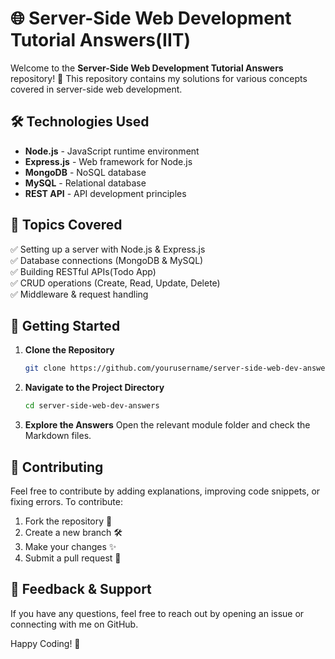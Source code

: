 # 🌐 Server-Side Web Development Tutorial Answers(IIT)

Welcome to the **Server-Side Web Development Tutorial Answers** repository! 🚀 This repository contains my solutions for various concepts covered in server-side web development.



## 🛠 Technologies Used

- **Node.js** - JavaScript runtime environment
- **Express.js** - Web framework for Node.js
- **MongoDB** - NoSQL database
- **MySQL** - Relational database
- **REST API** - API development principles

## 📖 Topics Covered

✅ Setting up a server with Node.js & Express.js  
✅ Database connections (MongoDB & MySQL)   
✅ Building RESTful APIs(Todo App)  
✅ CRUD operations (Create, Read, Update, Delete)  
✅ Middleware & request handling     

## 🚀 Getting Started

1. **Clone the Repository**
   ```bash
   git clone https://github.com/yourusername/server-side-web-dev-answers.git
   ```
2. **Navigate to the Project Directory**
   ```bash
   cd server-side-web-dev-answers
   ```
3. **Explore the Answers**
   Open the relevant module folder and check the Markdown files.

## 🤝 Contributing

Feel free to contribute by adding explanations, improving code snippets, or fixing errors. To contribute:

1. Fork the repository 🍴
2. Create a new branch 🛠️
3. Make your changes ✨
4. Submit a pull request 📩

## 📢 Feedback & Support

If you have any questions, feel free to reach out by opening an issue or connecting with me on GitHub.

Happy Coding! 🎉
